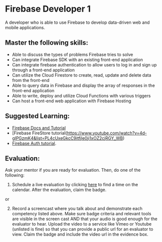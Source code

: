 # Firebase Developer 1

A developer who is able to use Firebase to develop data-driven web and mobile applications.

## Master the following skills:

* Able to discuss the types of problems Firebase tries to solve
* Can integrate Firebase SDK with an existing front-end application
* Can integrate firebase authentication to allow users to log in and sign up through a front-end application
* Can utilize the Cloud Firestore to create, read, update and delete data from the front-end
* Able to query data in Firebase and display the array of responses in the front-end application
* Able to write, deploy and utilize Cloud Functions with various triggers
* Can host a front-end web application with Firebase Hosting

## Suggested Learning:

* [Firebase Docs and Tutorial](https://firebase.google.com/docs/web/setup)
* [Firebase FireStore tutorial(https://www.youtube.com/watch?v=4d-gIPGzmK4&list=PL4cUxeGkcC9itfjle0ji1xOZ2cjRGY_WB)
* [Firebase Auth tutorial](https://www.youtube.com/watch?v=aN1LnNq4z54&list=PL4cUxeGkcC9jUPIes_B8vRjn1_GaplOPQ).


## Evaluation:

Ask your mentor if you are ready for evaluation. Then, do one of the following:

1. Schedule a live evaluation by clicking [here](http://evals.codex.academy) to find a time on the calendar. After the evaluation, claim the badge.

or

2. Record a screencast where you talk about and demonstrate each competency listed above. Make sure badge criteria and relevant tools are visible in the screen cast AND that your audio is good enough for the evaluator to hear. Upload the video to a service like Vimeo or Youtube (unlisted is fine) so that you can provide a public url for an evaluator to view. Claim the badge and include the video url in the evidence box.
